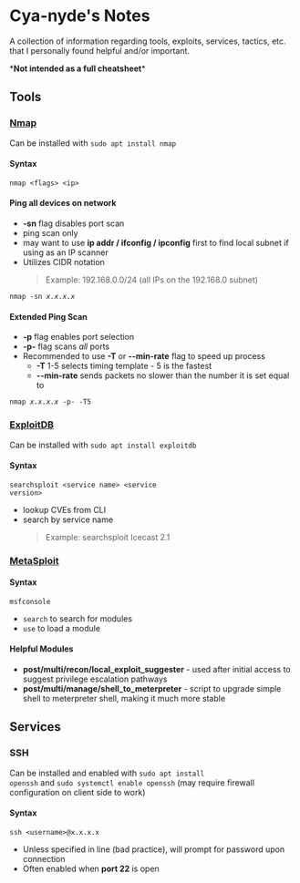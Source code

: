 Cya-nyde's Notes
================

A collection of information regarding tools, exploits, services, tactics, etc. that I personally found helpful and/or important. 

\***Not intended as a full cheatsheet**\*

Tools
-----

### [Nmap](https://nmap.org/)

<p>
    Can be installed with <code>sudo apt install nmap</code>
</p>

#### Syntax

<code>nmap \<flags> \<ip> </code>

#### Ping all devices on network

* **-sn** flag disables port scan
* ping scan only
* may want to use **ip addr / ifconfig / ipconfig** first to find local subnet if using as an IP scanner
* Utilizes CIDR notation
    > Example: 192.168.0.0/24 (all IPs on the 192.168.0 subnet)

<code>nmap -sn <em>x.x.x.x</em></code>

#### Extended Ping Scan

* **-p** flag enables port selection
* **-p-** flag scans *all* ports
* Recommended to use **-T** or **--min-rate** flag to speed up process
    * **-T** 1-5 selects timing template - 5 is the fastest
    * **--min-rate** sends packets no slower than the number it is set equal to

<code>nmap <em>x.x.x.x</em> -p- -T5</code>

### [ExploitDB](https://www.exploit-db.com/)

<p>
    Can be installed with <code>sudo apt install exploitdb</code>
</p>

#### Syntax

<code>searchsploit \<service name> \<service version></code>

* lookup CVEs from CLI
* search by service name
    > Example: searchsploit Icecast 2.1

### [MetaSploit](https://www.metasploit.com/)

#### Syntax

<code>msfconsole</code>

- <code>search</code> to search for modules
- <code>use</code> to load a module

#### Helpful Modules

- **post/multi/recon/local_exploit_suggester** - used after initial access to suggest privilege escalation pathways
- **post/multi/manage/shell_to_meterpreter** - script to upgrade simple shell to meterpreter shell, making it much more stable

Services
--------

### SSH

Can be installed and enabled with <code>sudo apt install openssh</code> and <code>sudo systemctl enable openssh</code> (may require firewall configuration on client side to work)

#### Syntax

`ssh <username>@x.x.x.x`

- Unless specified in line (bad practice), will prompt for password upon connection
- Often enabled when **port 22** is open